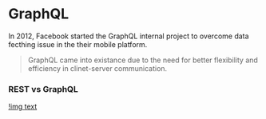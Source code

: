 # GraphQL

In 2012, Facebook started the GraphQL internal project to overcome data fecthing issue in the their mobile platform.

> GraphQL came into existance due to the need for better flexibility and efficiency in clinet-server communication.

### REST vs GraphQL

[!img text](https://github.com/milindchavan12/graphql/blob/master/restvsgraphql.png)
